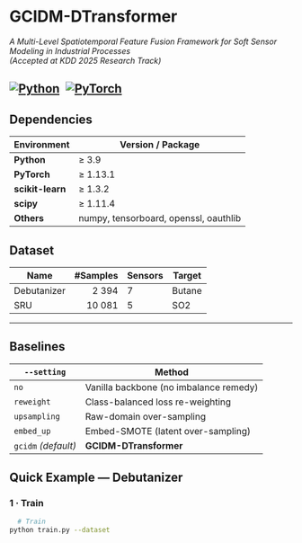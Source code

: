 # GCIDM-DTransformer  
*A Multi-Level Spatiotemporal Feature Fusion Framework for Soft Sensor Modeling in Industrial Processes*  
*(Accepted at KDD 2025 Research Track)*  

[![Python](https://img.shields.io/badge/Python-3.9%2B-blue)](https://www.python.org/) [![PyTorch](https://img.shields.io/badge/PyTorch-2.2%2B-red)](https://pytorch.org/)
---

## Dependencies

| Environment | Version / Package                             |
|-------------|-----------------------------------------------|
| **Python**       | ≥ 3.9                                    |
| **PyTorch**      | ≥ 1.13.1                                 |
| **scikit-learn** | ≥ 1.3.2                                  |
| **scipy**        | ≥ 1.11.4                                 |
| **Others**  | numpy, tensorboard, openssl, oauthlib         |

[//]: # (```bash)

[//]: # (# Conda &#40;recommended&#41;)

[//]: # (conda env create -f env.yml)

[//]: # (conda activate gcidm)

## Dataset

| Name | #Samples | Sensors | Target |  
|------|---------:|---------|--------|
| Debutanizer | 2 394 | 7 | Butane | 
| SRU | 10 081 | 5 | SO2 | 

---

## Baselines

| `--setting` | Method |
|-------------|----------------------------------------------|
| `no`        | Vanilla backbone (no imbalance remedy)       |
| `reweight`  | Class-balanced loss re-weighting             |
| `upsampling`| Raw-domain over-sampling                     |
| `embed_up`  | Embed-SMOTE (latent over-sampling)           |
| `gcidm` _(default)_ | **GCIDM-DTransformer**               |

## Quick Example — Debutanizer
### 1 · Train
```bash
  # Train
python train.py --dataset 
